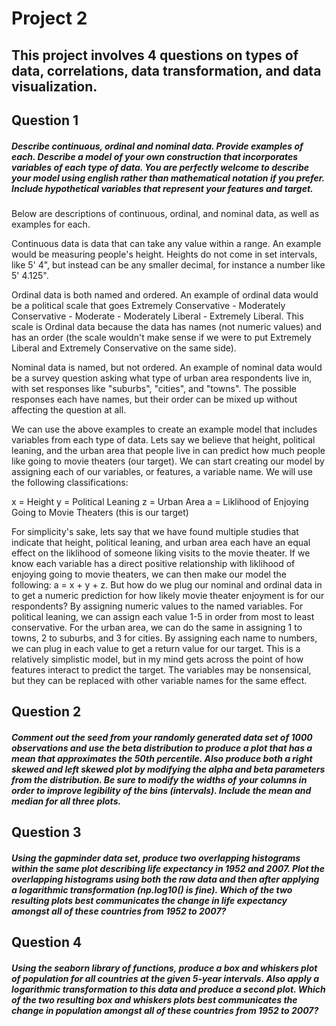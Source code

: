 # Project 2

## This project involves 4 questions on types of data, correlations, data transformation, and data visualization. 

## Question 1
##### Describe continuous, ordinal and nominal data. Provide examples of each. Describe a model of your own construction that incorporates variables of each type of data. You are perfectly welcome to describe your model using english rather than mathematical notation if you prefer. Include hypothetical variables that represent your features and target.

Below are descriptions of continuous, ordinal, and nominal data, as well as examples for each.

Continuous data is data that can take any value within a range. An example would be measuring people's height. Heights do not come in set intervals, like 5' 4", but instead can be any smaller decimal, for instance a number like 5' 4.125". 

Ordinal data is both named and ordered. An example of ordinal data would be a political scale that goes Extremely Conservative - Moderately Conservative - Moderate - Moderately Liberal - Extremely Liberal. This scale is Ordinal data because the data has names (not numeric values) and has an order (the scale wouldn't make sense if we were to put Extremely Liberal and Extremely Conservative on the same side).

Nominal data is named, but not ordered. An example of nominal data would be a survey question asking what type of urban area respondents live in, with set responses like "suburbs", "cities", and "towns". The possible responses each have names, but their order can be mixed up without affecting the question at all. 

We can use the above examples to create an example model that includes variables from each type of data. Lets say we believe that height, political leaning, and the urban area that people live in can predict how much people like going to movie theaters (our target). We can start creating our model by assigning each of our variables, or features, a variable name. We will use the following classifications:

x = Height
y = Political Leaning
z = Urban Area
a = Liklihood of Enjoying Going to Movie Theaters (this is our target)

For simplicity's sake, lets say that we have found multiple studies that indicate that height, political leaning, and urban area each have an equal effect on the liklihood of someone liking visits to the movie theater. If we know each variable has a direct positive relationship with liklihood of enjoying going to movie theaters, we can then make our model the following: a = x + y + z. But how do we plug our nominal and ordinal data in to get a numeric prediction for how likely movie theater enjoyment is for our respondents? By assigning numeric values to the named variables. For political leaning, we can assign each value 1-5 in order from most to least conservative. For the urban area, we can do the same in assigning 1 to towns, 2 to suburbs, and 3 for cities. By assigning each name to numbers, we can plug in each value to get a return value for our target. This is a relatively simplistic model, but in my mind gets across the point of how features interact to predict the target. The variables may be nonsensical, but they can be replaced with other variable names for the same effect.



## Question 2
##### Comment out the seed from your randomly generated data set of 1000 observations and use the beta distribution to produce a plot that has a mean that approximates the 50th percentile. Also produce both a right skewed and left skewed plot by modifying the alpha and beta parameters from the distribution. Be sure to modify the widths of your columns in order to improve legibility of the bins (intervals). Include the mean and median for all three plots.



## Question 3
##### Using the gapminder data set, produce two overlapping histograms within the same plot describing life expectancy in 1952 and 2007. Plot the overlapping histograms using both the raw data and then after applying a logarithmic transformation (np.log10() is fine). Which of the two resulting plots best communicates the change in life expectancy amongst all of these countries from 1952 to 2007?



## Question 4
##### Using the seaborn library of functions, produce a box and whiskers plot of population for all countries at the given 5-year intervals. Also apply a logarithmic transformation to this data and produce a second plot. Which of the two resulting box and whiskers plots best communicates the change in population amongst all of these countries from 1952 to 2007?

